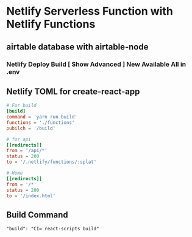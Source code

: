 # Netlify Serverless Function with Netlify Functions

## airtable database with airtable-node

### Netlify Deploy Build [ Show Advanced ] New Available All in .env

## Netlify TOML for create-react-app

```toml
# For build
[build]
command = 'yarn run build'
functions = './functions'
pubilch = '/build'

# for api
[[redirects]]
from = '/api/*'
status = 200
to = '/.netlify/functions/:splat'

# Home
[[redirects]]
from = '/*'
status = 200
to = '/index.html'
```

## Build Command

`"build": "CI= react-scripts build"`
